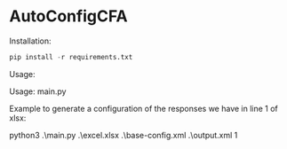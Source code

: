 AutoConfigCFA
========

Installation:

```python
pip install -r requirements.txt
```
Usage:

Usage: main.py <xlsx-path> <base-xml-path> <output-xml-path> <xlsx-row-id>
  
Example to generate a configuration of the responses we have in line 1 of xlsx:
  
python3 .\main.py .\excel.xlsx .\base-config.xml .\output.xml 1
